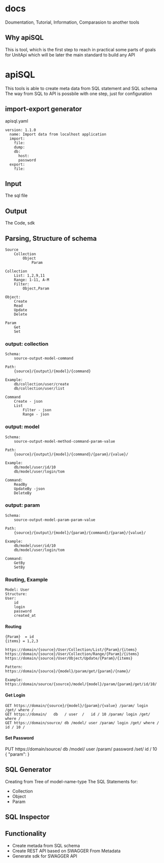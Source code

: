 # docs
Doumentation, Tutorial, Information, Comparasion to another tools

## Why apiSQL
This is tool, which is the first step to reach in practical some parts of goals for UnitApi which will be later the main standard to build any API



# apiSQL
This tools is able to create meta data from SQL statement and SQL schema
The way from SQL to API is possbile with one step, just for configuration


## import-export generator
apisql.yaml


    version: 1.1.0
      name: Import data from localhost application  
      import:
        file:
        dump:
        db:
          host:
          password          
      export:
        file:
      

## Input
The sql file


## Output
The Code, sdk


## Parsing, Structure of schema

    Source
        Collection
            Object
                Param

    Collection
        List: 1,2,9,11
        Range: 1-11, A-M 
        Filter:
            Object,Param

    Object:
        Create
        Read
        Update
        Delete

    Param
        Get
        Set


### output: collection

    Schema:
        source-output-model-command

    Path:
        {source}/{output}/{model}/{command}

    Example:
        db/collection/user/create
        db/collection/user/list

    Command
        Create - json
        List
            Filter - json
            Range - json



### output: model

    Schema:
        source-output-model-method-command-param-value

    Path:
        {source}/{output}/{model}/{command}/{param}/{value}/

    Example:
        db/model/user/id/10
        db/model/user/login/tom

    Command:
        ReadBy
        UpdateBy -json
        DeleteBy

### output: param

    Schema:
        source-output-model-param-param-value

    Path:
        {source}/{output}/{model}/{param}/{command}/{param}/{value}/

    Example:
        db/model/user/id/10
        db/model/user/login/tom

    Command:
        GetBy
        SetBy
    
### Routing, Example

    Model: User
    Structure:
    User:
        id
        login
        password
        created_at

#### Routing
    {Param}  = id
    {items} = 1,2,3

    https://domain/{source}/User/Collection/List/{Param}/{items}
    https://domain/{source}/User/Collection/Range/{Param}/{items}
    https://domain/{source}/User/Object/Update/{Param}/{items}

    Pattern:
    https://domain/{source}/{model}/param/get/{param}/{name}/

    Example:
    https://domain/source/{source}/model/{model}/param/{param}/get/id/10/

#### Get Login

    GET https://domain/{source}/{model}/{param}/{value} /param/ login /get/ where / 
    GET https://domain/   db   / user  /   id / 10 /param/ login /get/ where / 
    GET https://domain/source/ db /model/ user /param/ login /get/ where / id / 10 /

#### Set Password
PUT https://domain/source/ db /model/ user /param/ password /set/ id / 10 
{
    "param":
}

## SQL Generator
Creating from Tree of model-name-type
The SQL Statements for: 
+ Collection
+ Object
+ Param

## SQL Inspector




## Functionality
+ Create metada from SQL schema
+ Create REST API based on SWAGGER From Metadata
+ Generate sdk for SWAGGER API

